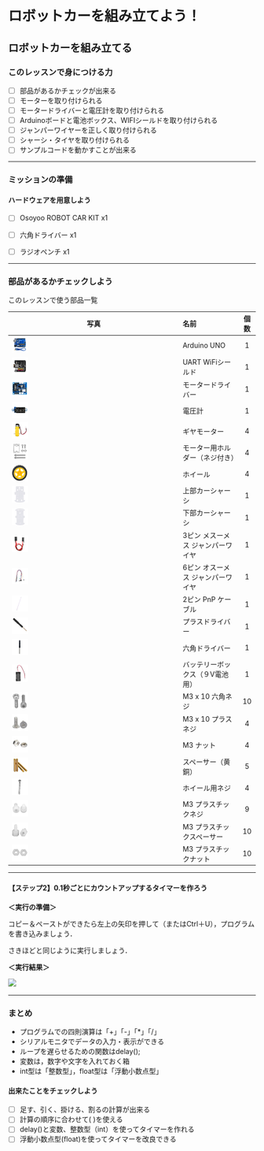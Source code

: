 # ロボットカーを組み立てよう！

## **ロボットカーを組み立てる**

### このレッスンで身につける力

- [ ] 部品があるかチェックが出来る
- [ ] モーターを取り付けられる
- [ ] モータードライバーと電圧計を取り付けられる
- [ ] Arduinoボードと電池ボックス、WIFIシールドを取り付けられる
- [ ] ジャンパーワイヤーを正しく取り付けられる
- [ ] シャーシ・タイヤを取り付けられる
- [ ] サンプルコードを動かすことが出来る

---

### ミッションの準備

#### ハードウェアを用意しよう

- [ ] Osoyoo ROBOT CAR KIT x1
- [ ] 六角ドライバー x1
- [ ] ラジオペンチ x1


---
### 部品があるかチェックしよう

このレッスンで使う部品一覧

| 写真 | 名前 | 個数 | 
| ------- | :-------------------------------- | :--: | 
| <img src="image/ArduinoUNO.jpg" width="10%"> | Arduino UNO                       | 1    | 
| <img src="image/UART WIFI module.jpg" width="10%"> | UART WiFiシールド                 | 1    | 
| <img src="image/Motordriver.jpg" width="10%"> | モータードライバー                | 1    | 
| <img src="image/Voltage_meter.jpg" width="10%"> | 電圧計                            | 1    | 
| <img src="image/Gear_motor.jpg" width="10%"> | ギヤモーター                      | 4    | 
| <img src="image/motor_holder.jpg" width="10%"> | モーター用ホルダー（ネジ付き）    | 4    | 
| <img src="image/Wheel.jpg" width="10%"> | ホイール                          | 4    | 
| <img src="image/chassis_upside.jpg" width="10%"> | 上部カーシャーシ                  | 1    | 
| <img src="image/chassis_under.jpg" width="10%"> | 下部カーシャーシ                  | 1    | 
| <img src="image/3pin_Female_Female.jpg" width="10%"> | 3ピン メスーメス ジャンパーワイヤ | 1    | 
| <img src="image/6pin_male-male.jpg" width="10%"> | 6ピン オスーメス ジャンパーワイヤ | 1    | 
| <img src="image/2pin_pnp.jpg" width="10%"> | 2ピン PnP ケーブル                | 1    | 
| <img src="image/plusdriver.jpg" width="10%"> | プラスドライバー                  | 1    | 
| <img src="image/Hex_Screwdriver.jpg" width="10%"> | 六角ドライバー                    | 1    | 
| <img src="image/BatteryBox_9V.jpg" width="10%"> | バッテリーボックス（９V電池用）   | 1    | 
| <img src="image/M3x10 hex.jpg" width="10%"> | M3 x 10 六角ネジ	                 | 10   | 
| <img src="image/M3x10 plus.jpg" width="10%"> | M3 x 10 プラスネジ	               | 4    | 
| <img src="image/M3 nut.jpg" width="10%"> | M3 ナット                         | 4    | 
| <img src="image/spacer brass.jpg" width="10%"> | スペーサー（黄銅）                | 5    | 
| <img src="image/screw for wheel.jpg" width="10%"> | ホイール用ネジ                    | 4    | 
| <img src="image/M3 plastic screw.jpg" width="10%"> | M3 プラスチックネジ               | 9    | 
| <img src="image/M3 plastic spacer.jpg" width="10%"> | M3 プラスチックスペーサー         | 10   | 
| <img src="image/M3 plastic nut.jpg" width="10%"> | M3 プラスチックナット             | 10   | 


---



#### 【ステップ2】0.1秒ごとにカウントアップするタイマーを作ろう



**＜実行の準備＞**

コピー＆ペーストができたら左上の矢印を押して（またはCtrl＋U），プログラムを書き込みましょう．

さきほどと同じように実行しましょう．


**＜実行結果＞**

<img src="image/lesson02_2_ver.2_serialmonitor_result.png" width="70%">



---

### まとめ

- プログラムでの四則演算は「+」「-」「*」「/」
- シリアルモニタでデータの入力・表示ができる
- ループを遅らせるための関数はdelay();
- 変数は，数字や文字を入れておく箱
- int型は「整数型」，float型は「浮動小数点型」


#### 出来たことをチェックしよう

- [ ] 足す、引く、掛ける、割るの計算が出来る
- [ ] 計算の順序に合わせて( )を使える
- [ ] delay()と変数、整数型（int）を使ってタイマーを作れる
- [ ] 浮動小数点型(float)を使ってタイマーを改良できる